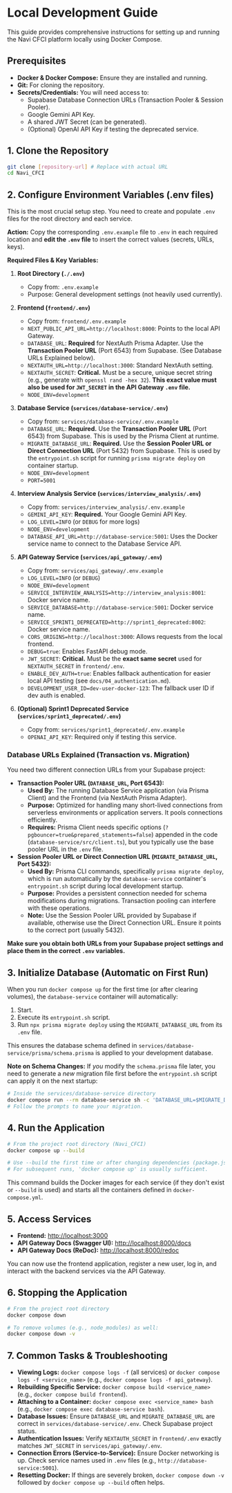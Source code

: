 # Local Development Guide

This guide provides comprehensive instructions for setting up and running the Navi CFCI platform locally using Docker Compose.

## Prerequisites

*   **Docker & Docker Compose:** Ensure they are installed and running.
*   **Git:** For cloning the repository.
*   **Secrets/Credentials:** You will need access to:
    *   Supabase Database Connection URLs (Transaction Pooler & Session Pooler).
    *   Google Gemini API Key.
    *   A shared JWT Secret (can be generated).
    *   (Optional) OpenAI API Key if testing the deprecated service.

## 1. Clone the Repository

```bash
git clone [repository-url] # Replace with actual URL
cd Navi_CFCI
```

## 2. Configure Environment Variables (.env files)

This is the most crucial setup step. You need to create and populate `.env` files for the root directory and each service.

**Action:** Copy the corresponding `.env.example` file to `.env` in each required location and **edit the `.env` file** to insert the correct values (secrets, URLs, keys).

**Required Files & Key Variables:**

1.  **Root Directory (`./.env`)**
    *   Copy from: `.env.example`
    *   Purpose: General development settings (not heavily used currently).

2.  **Frontend (`frontend/.env`)**
    *   Copy from: `frontend/.env.example`
    *   `NEXT_PUBLIC_API_URL=http://localhost:8000`: Points to the local API Gateway.
    *   `DATABASE_URL`: **Required** for NextAuth Prisma Adapter. Use the **Transaction Pooler URL** (Port 6543) from Supabase. (See Database URLs Explained below).
    *   `NEXTAUTH_URL=http://localhost:3000`: Standard NextAuth setting.
    *   `NEXTAUTH_SECRET`: **Critical.** Must be a secure, unique secret string (e.g., generate with `openssl rand -hex 32`). **This exact value must also be used for `JWT_SECRET` in the API Gateway `.env` file.**
    *   `NODE_ENV=development`

3.  **Database Service (`services/database-service/.env`)**
    *   Copy from: `services/database-service/.env.example`
    *   `DATABASE_URL`: **Required.** Use the **Transaction Pooler URL** (Port 6543) from Supabase. This is used by the Prisma Client at runtime.
    *   `MIGRATE_DATABASE_URL`: **Required.** Use the **Session Pooler URL or Direct Connection URL** (Port 5432) from Supabase. This is used by the `entrypoint.sh` script for running `prisma migrate deploy` on container startup.
    *   `NODE_ENV=development`
    *   `PORT=5001`

4.  **Interview Analysis Service (`services/interview_analysis/.env`)**
    *   Copy from: `services/interview_analysis/.env.example`
    *   `GEMINI_API_KEY`: **Required.** Your Google Gemini API Key.
    *   `LOG_LEVEL=INFO` (or `DEBUG` for more logs)
    *   `NODE_ENV=development`
    *   `DATABASE_API_URL=http://database-service:5001`: Uses the Docker service name to connect to the Database Service API.

5.  **API Gateway Service (`services/api_gateway/.env`)**
    *   Copy from: `services/api_gateway/.env.example`
    *   `LOG_LEVEL=INFO` (or `DEBUG`)
    *   `NODE_ENV=development`
    *   `SERVICE_INTERVIEW_ANALYSIS=http://interview_analysis:8001`: Docker service name.
    *   `SERVICE_DATABASE=http://database-service:5001`: Docker service name.
    *   `SERVICE_SPRINT1_DEPRECATED=http://sprint1_deprecated:8002`: Docker service name.
    *   `CORS_ORIGINS=http://localhost:3000`: Allows requests from the local frontend.
    *   `DEBUG=true`: Enables FastAPI debug mode.
    *   `JWT_SECRET`: **Critical.** Must be the **exact same secret** used for `NEXTAUTH_SECRET` in `frontend/.env`.
    *   `ENABLE_DEV_AUTH=true`: Enables fallback authentication for easier local API testing (see `docs/04_authentication.md`).
    *   `DEVELOPMENT_USER_ID=dev-user-docker-123`: The fallback user ID if dev auth is enabled.

6.  **(Optional) Sprint1 Deprecated Service (`services/sprint1_deprecated/.env`)**
    *   Copy from: `services/sprint1_deprecated/.env.example`
    *   `OPENAI_API_KEY`: Required only if testing this service.

### Database URLs Explained (Transaction vs. Migration)

You need two different connection URLs from your Supabase project:

*   **Transaction Pooler URL (`DATABASE_URL`, Port 6543):**
    *   **Used By:** The running Database Service application (via Prisma Client) and the Frontend (via NextAuth Prisma Adapter).
    *   **Purpose:** Optimized for handling many short-lived connections from serverless environments or application servers. It pools connections efficiently.
    *   **Requires:** Prisma Client needs specific options (`?pgbouncer=true&prepared_statements=false`) appended in the code (`database-service/src/client.ts`), but you typically use the base pooler URL in the `.env` file.
*   **Session Pooler URL or Direct Connection URL (`MIGRATE_DATABASE_URL`, Port 5432):**
    *   **Used By:** Prisma CLI commands, specifically `prisma migrate deploy`, which is run automatically by the `database-service` container's `entrypoint.sh` script during local development startup.
    *   **Purpose:** Provides a persistent connection needed for schema modifications during migrations. Transaction pooling can interfere with these operations.
    *   **Note:** Use the Session Pooler URL provided by Supabase if available, otherwise use the Direct Connection URL. Ensure it points to the correct port (usually 5432).

**Make sure you obtain both URLs from your Supabase project settings and place them in the correct `.env` variables.**

## 3. Initialize Database (Automatic on First Run)

When you run `docker compose up` for the first time (or after clearing volumes), the `database-service` container will automatically:

1.  Start.
2.  Execute its `entrypoint.sh` script.
3.  Run `npx prisma migrate deploy` using the `MIGRATE_DATABASE_URL` from its `.env` file.

This ensures the database schema defined in `services/database-service/prisma/schema.prisma` is applied to your development database.

**Note on Schema Changes:** If *you* modify the `schema.prisma` file later, you need to generate a *new* migration file first before the `entrypoint.sh` script can apply it on the next startup:

```bash
# Inside the services/database-service directory
docker compose run --rm database-service sh -c 'DATABASE_URL=$MIGRATE_DATABASE_URL npm run prisma:migrate:dev'
# Follow the prompts to name your migration.
```

## 4. Run the Application

```bash
# From the project root directory (Navi_CFCI)
docker compose up --build

# Use --build the first time or after changing dependencies (package.json, requirements.txt, etc.)
# For subsequent runs, 'docker compose up' is usually sufficient.
```

This command builds the Docker images for each service (if they don't exist or `--build` is used) and starts all the containers defined in `docker-compose.yml`.

## 5. Access Services

*   **Frontend:** [http://localhost:3000](http://localhost:3000)
*   **API Gateway Docs (Swagger UI):** [http://localhost:8000/docs](http://localhost:8000/docs)
*   **API Gateway Docs (ReDoc):** [http://localhost:8000/redoc](http://localhost:8000/redoc)

You can now use the frontend application, register a new user, log in, and interact with the backend services via the API Gateway.

## 6. Stopping the Application

```bash
# From the project root directory
docker compose down

# To remove volumes (e.g., node_modules) as well:
docker compose down -v
```

## 7. Common Tasks & Troubleshooting

*   **Viewing Logs:** `docker compose logs -f` (all services) or `docker compose logs -f <service_name>` (e.g., `docker compose logs -f api_gateway`).
*   **Rebuilding Specific Service:** `docker compose build <service_name>` (e.g., `docker compose build frontend`).
*   **Attaching to a Container:** `docker compose exec <service_name> bash` (e.g., `docker compose exec database-service bash`).
*   **Database Issues:** Ensure `DATABASE_URL` and `MIGRATE_DATABASE_URL` are correct in `services/database-service/.env`. Check Supabase project status.
*   **Authentication Issues:** Verify `NEXTAUTH_SECRET` in `frontend/.env` exactly matches `JWT_SECRET` in `services/api_gateway/.env`.
*   **Connection Errors (Service-to-Service):** Ensure Docker networking is up. Check service names used in `.env` files (e.g., `http://database-service:5001`).
*   **Resetting Docker:** If things are severely broken, `docker compose down -v` followed by `docker compose up --build` often helps.